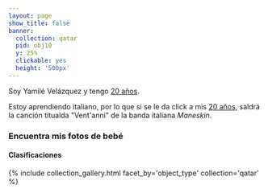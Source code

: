 ```yaml
---
layout: page
show_title: false
banner:
  collection: qatar
  pid: obj10
  y: 25%
  clickable: yes
  height: '500px'
---
```


Soy Yamilé Velázquez y tengo [20 años](https://www.youtube.com/watch?v=XD77aMyCv0Q).

Estoy aprendiendo italiano, por lo que si se le da click a mis [20 años](https://www.youtube.com/watch?v=XD77aMyCv0Q), saldrá la canción titualda "Vent'anni" de la banda italiana _Maneskin_. 
### Encuentra mis fotos de bebé

#### Clasificaciones
{% include collection_gallery.html facet_by='object_type' collection='qatar' %}

